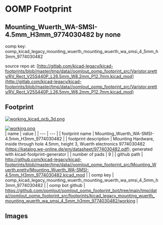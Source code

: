 # OOMP Footprint  
## Mounting_Wuerth_WA-SMSI-4.5mm_H3mm_9774030482  by none  
  
oomp key: oomp_kicad_legacy_mounting_wuerth_mounting_wuerth_wa_smsi_4_5mm_h3mm_9774030482  
  
source repo at: [http://gitlab.com/kicad-legacy/kicad-footprints/blob/master/tmp/data//oomlout_oomp_footprint_src/Varistor.pretty/RV_Rect_V25S440P_L26.5mm_W8.2mm_P12.7mm.kicad_mod](http://gitlab.com/kicad-legacy/kicad-footprints/blob/master/tmp/data//oomlout_oomp_footprint_src/Varistor.pretty/RV_Rect_V25S440P_L26.5mm_W8.2mm_P12.7mm.kicad_mod)  
## Footprint  
  
[![working_kicad_pcb_3d.png](working_kicad_pcb_3d_600.png)](working_kicad_pcb_3d.png)  
  
[![working.png](working_600.png)](working.png)  
| name | value | 
| --- | --- | 
| footprint name | Mounting_Wuerth_WA-SMSI-4.5mm_H3mm_9774030482 | 
| footprint description | Mounting Hardware, inside through hole 4.5mm, height 3, Wuerth electronics 9774030482 (https://katalog.we-online.de/em/datasheet/9774030482.pdf), generated with kicad-footprint-generator | 
| number of pads | 9 | 
| github path | http://github.com/kicad-legacy/kicad-footprints/blob/master/tmp/data//oomlout_oomp_footprint_src/Mounting_Wuerth.pretty/Mounting_Wuerth_WA-SMSI-4.5mm_H3mm_9774030482.kicad_mod | 
| oomp key | oomp_kicad_legacy_mounting_wuerth_mounting_wuerth_wa_smsi_4_5mm_h3mm_9774030482 | 
| oomp bot github | https://github.com/oomlout/oomlout_oomp_footprint_bot/tree/main/tmp/data//oomlout_oomp_footprint_src/footprints/kicad_legacy_mounting_wuerth_mounting_wuerth_wa_smsi_4_5mm_h3mm_9774030482/working | 
## Images  
